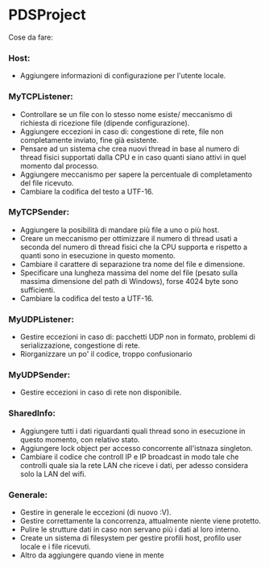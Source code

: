 # PDSProject
Cose da fare:
### Host: 
* Aggiungere informazioni di configurazione per l'utente locale.
### MyTCPListener:
* Controllare se un file con lo stesso nome esiste/ meccanismo di richiesta di ricezione file (dipende configurazione).
* Aggiungere eccezioni in caso di: congestione di rete, file non completamente inviato, fine già esistente.
* Pensare ad un sistema che crea nuovi thread in base al numero di thread fisici supportati dalla CPU e in caso quanti siano attivi in quel momento dal processo.
* Aggiungere meccanismo per sapere la percentuale di completamento del file ricevuto.
* Cambiare la codifica del testo a UTF-16.
### MyTCPSender:
* Aggiungere la posibilità di mandare più file a uno o più host.
* Creare un meccanismo per ottimizzare il numero di thread usati a seconda del numero di thread fisici che la CPU supporta e rispetto a quanti sono in esecuzione in questo momento.
* Cambiare il carattere di separazione tra nome del file e dimensione.
* Specificare una lungheza massima del nome del file (pesato sulla massima dimensione del path di Windows), forse 4024 byte sono sufficienti.
* Cambiare la codifica del testo a UTF-16.
### MyUDPListener:
* Gestire eccezioni in caso di: pacchetti UDP non in formato, problemi di serializzazione, congestione di rete.
* Riorganizzare un po' il codice, troppo confusionario 
### MyUDPSender:
* Gestire eccezioni in caso di rete non disponibile.
### SharedInfo:
* Aggiungere tutti i dati riguardanti quali thread sono in esecuzione in questo momento, con relativo stato.
* Aggiungere lock object per accesso concorrente all'istnaza singleton.
* Cambiare il codice che controll IP e IP broadcast in modo tale che controlli quale sia la rete LAN che riceve i dati, per adesso considera solo la LAN del wifi.
### Generale:
* Gestire in generale le eccezioni (di nuovo :V).
* Gestire correttamente la concorrenza, attualmente niente viene protetto.
* Pulire le strutture dati in caso non servano più i dati al loro interno.
* Create un sistema di filesystem per gestire profili host, profilo user locale e i file ricevuti.
* Altro da aggiungere quando viene in mente
